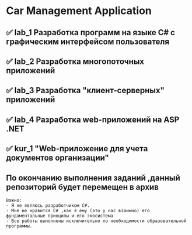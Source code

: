 # Car Management Application

## ✅ lab_1 Разработка программ на языке C# с графическим интерфейсом пользователя

## ✅ lab_2 Разработка многопоточных приложений

## ✅ lab_3 Разработка "клиент-серверных" приложений

## ✅ lab_4 Разработка web-приложений на ASP .NET

## ✅ kur_1 "Web-приложение для учета документов организации"

## По окончанию выполнения заданий ,данный репозиторий будет перемещен в архив

    Важно:
    - Я не являюсь разработчиком C#.
    - Мне не нравится C# ,как я ему (это у нас взаимно) его фундаментальные принципы и его экосистема
    - Все работы выполнены исключительно по необходимости образовательной программы.
